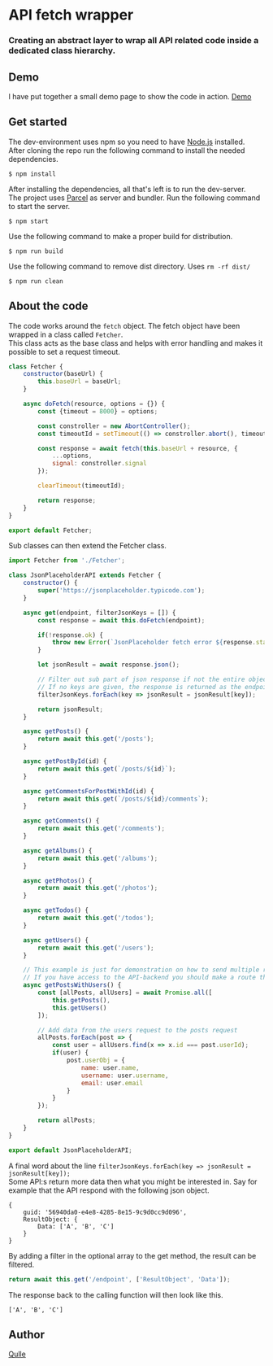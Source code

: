 # API fetch wrapper
### Creating an abstract layer to wrap all API related code inside a dedicated class hierarchy.

## Demo
I have put together a small demo page to show the code in action. [Demo](https://qulle.github.io/api-fetch-wrapper/)

## Get started
The dev-environment uses npm so you need to have [Node.js](https://nodejs.org/en/) installed. \
After cloning the repo run the following command to install the needed dependencies.
```
$ npm install
```

After installing the dependencies, all that's left is to run the dev-server.\
The project uses [Parcel](https://parceljs.org/) as server and bundler.
Run the following command to start the server.
```
$ npm start
```

Use the following command to make a proper build for distribution.
```
$ npm run build
```

Use the following command to remove dist directory. Uses `rm -rf dist/` 
```
$ npm run clean
```

## About the code
The code works around the `fetch` object. The fetch object have been wrapped in a class called `Fetcher`. \
This class acts as the base class and helps with error handling and makes it possible to set a request timeout.
```javascript
class Fetcher {
    constructor(baseUrl) {
        this.baseUrl = baseUrl;
    }

    async doFetch(resource, options = {}) {
        const {timeout = 8000} = options;

        const constroller = new AbortController();
        const timeoutId = setTimeout(() => constroller.abort(), timeout);

        const response = await fetch(this.baseUrl + resource, {
            ...options,
            signal: constroller.signal
        });

        clearTimeout(timeoutId);

        return response;
    }
}

export default Fetcher;
```

Sub classes can then extend the Fetcher class.
```javascript
import Fetcher from './Fetcher';

class JsonPlaceholderAPI extends Fetcher {
    constructor() {
        super('https://jsonplaceholder.typicode.com');
    }

    async get(endpoint, filterJsonKeys = []) {
        const response = await this.doFetch(endpoint);

        if(!response.ok) {
            throw new Error(`JsonPlaceholder fetch error ${response.status}`);
        }

        let jsonResult = await response.json();

        // Filter out sub part of json response if not the entire object is wanted.
        // If no keys are given, the response is returned as the endpoint has responded.
        filterJsonKeys.forEach(key => jsonResult = jsonResult[key]);

        return jsonResult;
    }

    async getPosts() {
        return await this.get('/posts');
    }

    async getPostById(id) {
        return await this.get(`/posts/${id}`);
    }

    async getCommentsForPostWithId(id) {
        return await this.get(`/posts/${id}/comments`);
    }

    async getComments() {
        return await this.get('/comments');
    }

    async getAlbums() {
        return await this.get('/albums');
    }

    async getPhotos() {
        return await this.get('/photos');
    }

    async getTodos() {
        return await this.get('/todos');
    }

    async getUsers() {
        return await this.get('/users');
    }

    // This example is just for demonstration on how to send multiple requests.
    // If you have access to the API-backend you should make a route that returns this behaviour in a single request.
    async getPostsWithUsers() {
        const [allPosts, allUsers] = await Promise.all([
            this.getPosts(),
            this.getUsers()
        ]);

        // Add data from the users request to the posts request
        allPosts.forEach(post => {
            const user = allUsers.find(x => x.id === post.userId);
            if(user) {
                post.userObj = {
                    name: user.name,
                    username: user.username,
                    email: user.email
                }
            }
        });

        return allPosts;
    }
}

export default JsonPlaceholderAPI;
```

A final word about the line `filterJsonKeys.forEach(key => jsonResult = jsonResult[key]);` \
Some API:s return more data then what you might be interested in. Say for example that the API respond with the following json object.
```
{
    guid: '56940da0-e4e8-4285-8e15-9c9d0cc9d096',
    ResultObject: {
        Data: ['A', 'B', 'C']
    }
}
```

By adding a filter in the optional array to the get method, the result can be filtered.
```javascript
return await this.get('/endpoint', ['ResultObject', 'Data']);
```

The response back to the calling function will then look like this.
```
['A', 'B', 'C']
```

## Author
[Qulle](https://github.com/qulle/)